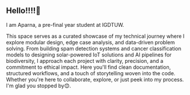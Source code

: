 ## Hello!!!!👋

I am Aparna, a pre-final year student at IGDTUW.

This space serves as a curated showcase of my technical journey where I explore modular design, edge case analysis, and data-driven problem solving. From building spam detection systems and cancer classification models to designing solar-powered IoT solutions and AI pipelines for biodiversity, I approach each project with clarity, precision, and a commitment to ethical impact. Here you'll find clean documentation, structured workflows, and a touch of storytelling woven into the code. Whether you're here to collaborate, explore, or just peek into my process. I'm glad you stopped by😊.

<!--
**aparnaparashar/aparnaparashar** is a ✨ _special_ ✨ repository because its `README.md` (this file) appears on your GitHub profile.

Here are some ideas to get you started:

- 🔭 I’m currently working on ...
- 🌱 I’m currently learning ...
- 👯 I’m looking to collaborate on ...
- 🤔 I’m looking for help with ...
- 💬 Ask me about ...
- 📫 How to reach me: ...
- 😄 Pronouns: ...
- ⚡ Fun fact: ...
-->
